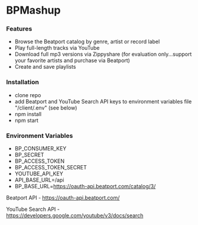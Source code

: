 # BPMashup

### Features

- Browse the Beatport catalog by genre, artist or record label
- Play full-length tracks via YouTube
- Download full mp3 versions via Zippyshare (for evaluation only...support your favorite artists and purchase via Beatport)
- Create and save playlists

### Installation

- clone repo
- add Beatport and YouTube Search API keys to environment variables file "/client/.env" (see below)
- npm install
- npm start

### Environment Variables

- BP_CONSUMER_KEY
- BP_SECRET
- BP_ACCESS_TOKEN
- BP_ACCESS_TOKEN_SECRET
- YOUTUBE_API_KEY
- API_BASE_URL=/api
- BP_BASE_URL=https://oauth-api.beatport.com/catalog/3/


Beatport API - https://oauth-api.beatport.com/

YouTube Search API - https://developers.google.com/youtube/v3/docs/search
